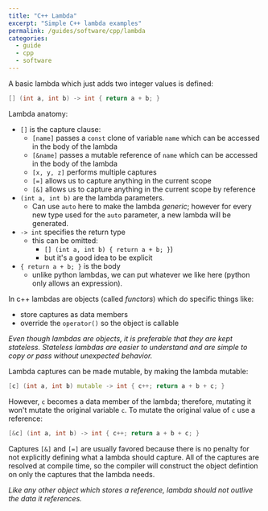 ```yaml
---
title: "C++ Lambda"
excerpt: "Simple C++ lambda examples"
permalink: /guides/software/cpp/lambda
categories:
  - guide
  - cpp
  - software
---
```


A basic lambda which just adds two integer values is defined:
```cpp
[] (int a, int b) -> int { return a + b; }
```

Lambda anatomy:
- `[]` is the capture clause:
  - `[name]` passes a `const` clone of variable `name` which can be accessed in the body of the lambda
  - `[&name]` passes a mutable reference of `name` which can be accessed in the body of the lambda
  - `[x, y, z]` performs multiple captures
  - `[=]` allows us to capture anything in the current scope
  - `[&]` allows us to capture anything in the current scope by reference
- `(int a, int b)` are the lambda parameters.
  - Can use `auto` here to make the lambda *generic*; however for every new type used for the `auto` parameter, a new lambda will be generated.
- `-> int` specifies the return type
  - this can be omitted:
    - `[] (int a, int b) { return a + b; }`)
    - but it's a good idea to be explicit
- `{ return a + b; }` is the body
  - unlike python lambdas, we can put whatever we like here (python only allows an expression).

In c++ lambdas are objects (called *functors*) which do specific things like:
- store captures as data members
- override the `operator()` so the object is callable

*Even though lambdas are objects, it is preferable that they are kept stateless. Stateless lambdas are easier to understand and are simple to copy or pass without unexpected behavior.*

Lambda captures can be made mutable, by making the lambda mutable:
```cpp
[c] (int a, int b) mutable -> int { c++; return a + b + c; }
```

However, `c` becomes a data member of the lambda; therefore, mutating it won't mutate the original variable `c`. To mutate the original value of `c` use a reference:
```cpp
[&c] (int a, int b) -> int { c++; return a + b + c; }
```

Captures `[&]` and `[=]` are usually favored because there is no penalty for not explicitly defining what a lambda should capture. All of the captures are resolved at compile time, so the compiler will construct the object defintion on only the captures that the lambda needs.

*Like any other object which stores a reference,  lambda should not outlive the data it references.*



